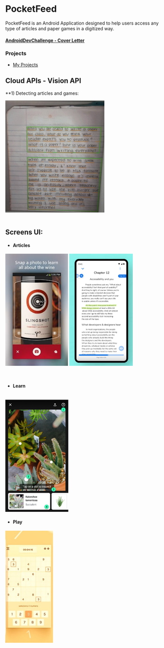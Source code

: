 # PocketFeed
PocketFeed is an Android Application designed to help users access any type of articles and paper games in a digitized way.

#### [AndroidDevChallenge - Cover Letter](https://docs.google.com/document/d/1LQ4jDlYmOa_h9S9LUJbL5opEjrougBfx-MJ8TtCEK5s/edit  "AndroidDevChallenge - Cover Letter")






### Projects
- [My Projects](https://docs.google.com/document/d/1JGS7Y9C-Uvwd2FrqEueNCd5HqaHRmZXijylkANqhW4M/edit#)


## Cloud APIs - Vision API
**1) Detecting articles and games:

<img src="https://github.com/Tanvi-Goyal/PocketFeed/blob/master/screens/vision.jpg" height=350>
<br><br>

## Screens UI:

- #### Articles

<img src="https://github.com/Tanvi-Goyal/PocketFeed/blob/master/screens/object.jpg" height=350> <img src="https://github.com/Tanvi-Goyal/PocketFeed/blob/master/screens/reader.jpg" height=350> 


<br>

- #### Learn
<br>
<img src="https://github.com/Tanvi-Goyal/PocketFeed/blob/master/screens/detect.jpg" height=350>

- #### Play

<img src="https://github.com/Tanvi-Goyal/PocketFeed/blob/master/screens/sudoku.jpg" height=350> 
